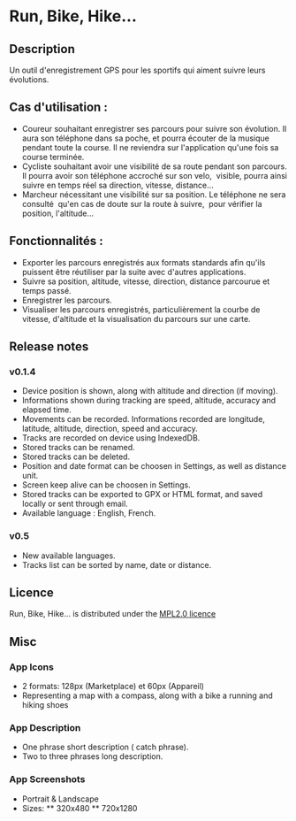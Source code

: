 # Run, Bike, Hike...

## Description

Un outil d'enregistrement GPS pour les sportifs qui aiment suivre leurs évolutions.

## Cas d'utilisation :

* Coureur souhaitant enregistrer ses parcours pour suivre son évolution. Il aura son téléphone dans sa poche, et pourra écouter de la musique pendant toute la course. Il ne reviendra sur l'application qu'une fois sa course terminée.
* Cycliste souhaitant avoir une visibilité de sa route pendant son parcours. Il pourra avoir son téléphone accroché sur son velo,&nbsp; visible, pourra ainsi suivre en temps réel sa direction, vitesse, distance...
* Marcheur nécessitant une visibilité sur sa position. Le téléphone ne sera consulté&nbsp; qu'en cas de doute sur la route à suivre,&nbsp; pour vérifier la position, l'altitude...

## Fonctionnalités :
* Exporter les parcours enregistrés aux formats standards afin qu'ils puissent être réutiliser par la suite avec d'autres applications.
* Suivre sa position, altitude, vitesse, direction, distance parcourue et temps passé.
* Enregistrer les parcours.
* Visualiser les parcours enregistrés, particulièrement la courbe de vitesse, d'altitude et la visualisation du parcours sur une carte.

## Release notes

### v0.1.4
* Device position is shown, along with altitude and direction (if moving).
* Informations shown during tracking are speed, altitude, accuracy and elapsed time.
* Movements can be recorded. Informations recorded are longitude, latitude, altitude, direction, speed and accuracy.
* Tracks are recorded on device using IndexedDB.
* Stored tracks can be renamed.
* Stored tracks can be deleted.
* Position and date format can be choosen in Settings, as well as distance unit.
* Screen keep alive can be choosen in Settings.
* Stored tracks can be exported to GPX or HTML format, and saved locally or sent through email.
* Available language : English, French.


### v0.5
* New available languages.
* Tracks list can be sorted by name, date or distance.

## Licence

Run, Bike, Hike... is distributed under the [MPL2.0 licence](http://www.mozilla.org/MPL/2.0/)




## Misc

### App Icons
* 2 formats: 128px (Marketplace) et 60px (Appareil)
* Representing a map with a compass, along with a bike a running and hiking shoes
### App Description
* One phrase short description ( catch phrase).
* Two to three phrases long description.
### App Screenshots
* Portrait & Landscape
* Sizes:
** 320x480
** 720x1280
